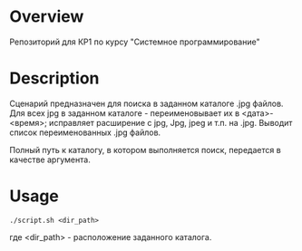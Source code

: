 # Overview

Репозиторий для КР1 по курсу "Системное программирование"

# Description

Сценарий предназначен для поиска в заданном каталоге .jpg файлов. Для всех jpg в заданном каталоге - переименовывает их в <дата>-<время>; исправляет расширение с jpg, Jpg, jpeg и т.п. на .jpg. Выводит список переименованных .jpg файлов.

Полный путь к каталогу, в котором выполняется поиск, передается в качестве аргумента.

# Usage
```
./script.sh <dir_path>
```

где <dir_path> - расположение заданного каталога.
